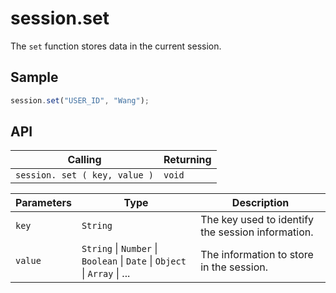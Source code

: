 # session.set

The `set` function stores data in the current session.

## Sample

```javascript
session.set("USER_ID", "Wang");
```
## API

| Calling | Returning |
|---|---|
| `session. set ( key, value )` | `void` |

| Parameters | Type | Description |
|---|---|---|
| `key` | `String` | The key used to identify the session information. |
| `value` | `String` \| `Number` \| `Boolean` \| `Date` \| `Object` \| `Array` \| ... | The information to store in the session. |